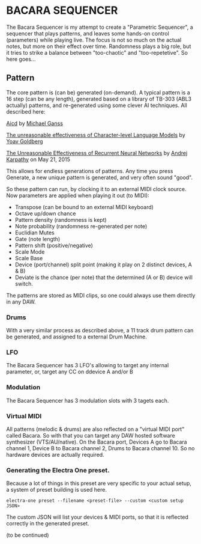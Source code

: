 # BACARA SEQUENCER

The Bacara Sequencer is my attempt to create a "Parametric Sequencer", a sequencer that plays patterns, and leaves some hands-on control (parameters) while playing live. The focus is not so much on the actual notes, but more on their effect over time. Randomness plays a big role, but it tries to strike a balance between "too-chaotic" and "too-repetetive". So here goes...

## Pattern

The core pattern is (can be) generated (on-demand). A typical pattern is a 16 step (can be any length), generated based on a library of TB-303 (ABL3 actually) patterns, and re-generated using some clever AI techniques. All described here:

[Aicd](https://github.com/mganss/Aicd) by [Michael Ganss](https://github.com/mganss)

[The unreasonable effectiveness of Character-level Language Models](https://nbviewer.org/gist/yoavg/d76121dfde2618422139) by [Yoav Goldberg](http://www.cs.biu.ac.il/~yogo)

[The Unreasonable Effectiveness of Recurrent Neural Networks](https://karpathy.github.io/2015/05/21/rnn-effectiveness/) by [Andrej Karpathy](https://karpathy.github.io) on May 21, 2015

This allows for endless generations of patterns. Any time you press Generate, a new unique pattern is generated, and very often sound "good".

So these pattern can run, by clocking it to an external MIDI clock source. Now parameters are applied when playing it out (to MIDI):

- Transpose (can be bound to an external MIDI keyboard)
- Octave up/down chance
- Pattern density (randomness is kept)
- Note probability (randomness re-generated per note)
- Euclidian Mutes
- Gate (note length)
- Pattern shift (positive/negative)
- Scale Mode
- Scale Base
- Device (port/channel) split point (making it play on 2 distinct devices, A & B)
- Deviate is the chance (per note) that the determined (A or B) device will switch.

The patterns are stored as MIDI clips, so one could always use them directly in any DAW.

### Drums

With a very similar process as described above, a 11 track drum pattern can be generated, and assigned to a external Drum Machine.

### LFO

The Bacara Sequencer has 3 LFO's allowing to target any internal parameter, or, target any CC on ddevice A and/or B

### Modulation

The Bacara Sequencer has 3 modulation slots with 3 tagets each.

### Virtual MIDI

All patterns (melodic & drums) are also reflected on a "virtual MIDI port" called Bacara. So with that you can target any DAW hosted software synthesizer (VTS/AU/native). On the Bacara port, Devices A go to Bacara channel 1, Device B to Bacara channel 2, Drums to Bacara channel 10. So no hardware devices are actually required.

### Generating the Electra One preset.

Because a lot of things in this preset are very specific to your actual setup, a system of preset building is used here.

`electra-one preset --filename <preset-file> --custom <custom setup JSON>`

The custom JSON will list your devices & MIDI ports, so that it is reflected correctly in the generated preset.

(to be continued)
